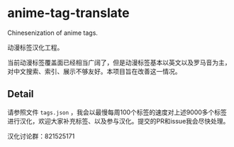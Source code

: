 # anime-tag-translate
Chinesenization of anime tags. 

动漫标签汉化工程。

当前动漫标签覆盖面已经相当广阔了，但是动漫标签基本以英文以及罗马音为主，对中文搜索、索引、展示不够友好。本项目旨在改善这一情况。

## Detail
请参照文件 `tags.json` ，我会以最慢每周100个标签的速度对上述9000多个标签进行汉化，欢迎大家补充标签、以及参与汉化。提交的PR和issue我会尽快处理。

汉化讨论群：821525171
